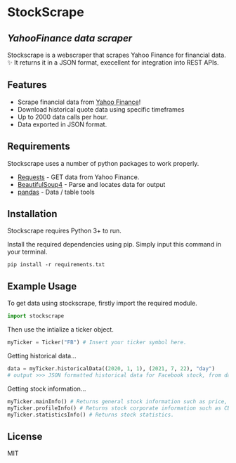 # StockScrape
## _YahooFinance data scraper_

Stockscrape is a webscraper that scrapes Yahoo Finance for financial data. :sparkles: It returns it in a JSON format, execellent for integration into REST APIs.

## Features
- Scrape financial data from [Yahoo Finance](https://finance.yahoo.com/)!
- Download historical quote data using specific timeframes
- Up to 2000 data calls per hour.
- Data exported in JSON format.

## Requirements
Stockscrape uses a number of python packages to work properly.
- [Requests](https://docs.python-requests.org/en/master/) - GET data from Yahoo Finance.
- [BeautifulSoup4](https://www.crummy.com/software/BeautifulSoup/bs4/doc/) - Parse and locates data for output
- [pandas](https://pandas.pydata.org/) - Data / table tools

## Installation
Stockscrape requires Python 3+ to run.

Install the required dependencies using pip. Simply input this command in your terminal.
```
pip install -r requirements.txt
```

## Example Usage
To get data using stockscrape, firstly import the required module.
```python
import stockscrape
```

Then use the intialize a ticker object.
```python
myTicker = Ticker("FB") # Insert your ticker symbol here.
```

Getting historical data...
```python
data = myTicker.historicalData((2020, 1, 1), (2021, 7, 22), "day")
# output >>> JSON formatted historical data for Facebook stock, from dates 01/01/2020 to 01/01/2021 in daily intervals.
```

Getting stock information...
```python
myTicker.mainInfo() # Returns general stock information such as price, P/E ratios, market capitalization etc.
myTicker.profileInfo() # Returns stock corporate information such as CEOs, description etc.
myTicker.statisticsInfo() # Returns stock statistics.
```

## License
MIT